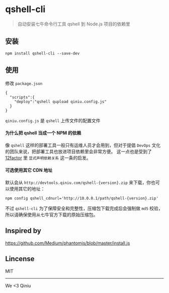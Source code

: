 # qshell-cli
> 自动安装七牛命令行工具 qshell 到 Node.js 项目的依赖里

## 安装

```
npm install qshell-cli --save-dev
```

## 使用

修改 `package.json` 

```
{
  "scripts":{
    "deploy":"qshell qupload qiniu.config.js" 
  }
}
```

`qiniu.config.js` 是 `qshell` 上传文件的配置文件


#### 为什么把 qshell 当成一个 NPM 的依赖

像 `qshell` 这样的部署工具一般只有运维人员才会用到，但对于提倡 `DevOps` 文化的团队来说，把部署工具也放进项目依赖里会非常方便。
这一点也是受到了 [12factor](https://12factor.net/zh_cn/) 里 `显式声明依赖关系` 这一条的启发。

#### 可选使用其它 CDN 地址

默认会从 `http://devtools.qiniu.com/qshell-{version}.zip` 来下载，你也可以使用其它的地址：

```
npm config qshell_cdnurl='http://10.0.0.1/path/qshell-{version}.zip'
```

不过 `qshell-cli` 为了保障安全和完整性，压缩包下载完成后会强制做 `md5` 校验，所以请确保使用从七牛官方下载的原始压缩包。

## Inspired by

https://github.com/Medium/phantomjs/blob/master/install.js

## Lincense

MIT

--------

We <3 Qiniu
